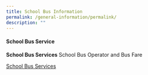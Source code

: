 ```yaml
---
title: School Bus Information
permalink: /general-information/permalink/
description: ""
---
```

#### School Bus Service

**School Bus Services**
School Bus Operator and Bus Fare

[School Bus Services](/files/school%20bus%20info%202023.pdf)